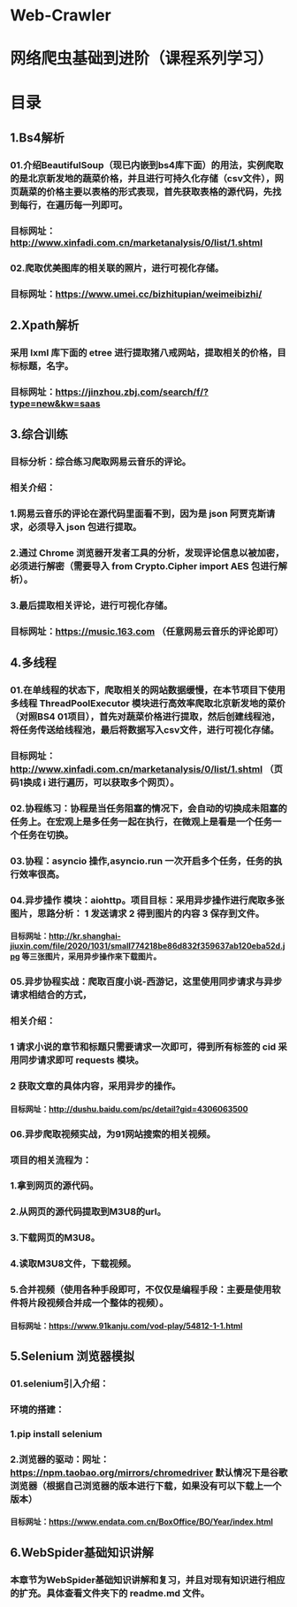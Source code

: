 # Web-Crawler
# 网络爬虫基础到进阶（课程系列学习）
# 目录
## 1.Bs4解析
### 01.介绍BeautifulSoup（现已内嵌到bs4库下面）的用法，实例爬取的是北京新发地的蔬菜价格，并且进行可持久化存储（csv文件），网页蔬菜的价格主要以表格的形式表现，首先获取表格的源代码，先找到每行，在遍历每一列即可。
### 目标网址：http://www.xinfadi.com.cn/marketanalysis/0/list/1.shtml
### 02.爬取优美图库的相关联的照片，进行可视化存储。
### 目标网址：https://www.umei.cc/bizhitupian/weimeibizhi/
## 2.Xpath解析
### 采用 lxml 库下面的 etree 进行提取猪八戒网站，提取相关的价格，目标标题，名字。
### 目标网址：https://jinzhou.zbj.com/search/f/?type=new&kw=saas
## 3.综合训练
### 目标分析：综合练习爬取网易云音乐的评论。
### 相关介绍：
### 1.网易云音乐的评论在源代码里面看不到，因为是 json 阿贾克斯请求，必须导入 json 包进行提取。
### 2.通过 Chrome 浏览器开发者工具的分析，发现评论信息以被加密，必须进行解密（需要导入 from Crypto.Cipher import AES 包进行解析）。
### 3.最后提取相关评论，进行可视化存储。
### 目标网址：https://music.163.com （任意网易云音乐的评论即可）
## 4.多线程
### 01.在单线程的状态下，爬取相关的网站数据缓慢，在本节项目下使用多线程 ThreadPoolExecutor 模块进行高效率爬取北京新发地的菜价（对照BS4 01项目），首先对蔬菜价格进行提取，然后创建线程池，将任务传送给线程池，最后将数据写入csv文件，进行可视化存储。
### 目标网址：http://www.xinfadi.com.cn/marketanalysis/0/list/1.shtml （页码1换成 i 进行遍历，可以获取多个网页）。
### 02.协程练习：协程是当任务阻塞的情况下，会自动的切换成未阻塞的任务上。在宏观上是多任务一起在执行，在微观上是看是一个任务一个任务在切换。
### 03.协程：asyncio 操作,asyncio.run 一次开启多个任务，任务的执行效率很高。
### 04.异步操作 模块：aiohttp。项目目标：采用异步操作进行爬取多张图片，思路分析： 1 发送请求 2 得到图片的内容 3 保存到文件。
#### 目标网址：http://kr.shanghai-jiuxin.com/file/2020/1031/small774218be86d832f359637ab120eba52d.jpg 等三张图片，采用异步操作来下载图片。
### 05.异步协程实战：爬取百度小说-西游记，这里使用同步请求与异步请求相结合的方式，
### 相关介绍：
### 1 请求小说的章节和标题只需要请求一次即可，得到所有标签的 cid 采用同步请求即可 requests 模块。
### 2 获取文章的具体内容，采用异步的操作。
#### 目标网址：http://dushu.baidu.com/pc/detail?gid=4306063500 
### 06.异步爬取视频实战，为91网站搜索的相关视频。
### 项目的相关流程为：
### 1.拿到网页的源代码。
### 2.从网页的源代码提取到M3U8的url。
### 3.下载网页的M3U8。
### 4.读取M3U8文件，下载视频。
### 5.合并视频（使用各种手段即可，不仅仅是编程手段：主要是使用软件将片段视频合并成一个整体的视频）。
#### 目标网址：https://www.91kanju.com/vod-play/54812-1-1.html
## 5.Selenium 浏览器模拟
### 01.selenium引入介绍：
### 环境的搭建：
### 1.pip install selenium
### 2.浏览器的驱动：网址：https://npm.taobao.org/mirrors/chromedriver 默认情况下是谷歌浏览器（根据自己浏览器的版本进行下载，如果没有可以下载上一个版本）
#### 目标网址：https://www.endata.com.cn/BoxOffice/BO/Year/index.html
## 6.WebSpider基础知识讲解
### 本章节为WebSpider基础知识讲解和复习，并且对现有知识进行相应的扩充。具体查看文件夹下的 readme.md 文件。
